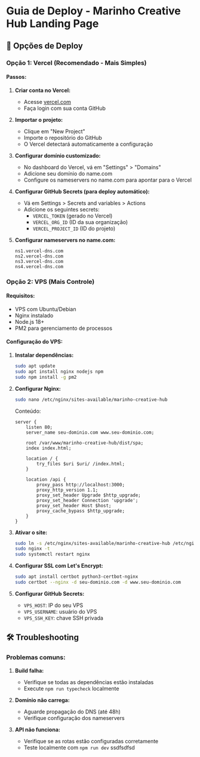 # Guia de Deploy - Marinho Creative Hub Landing Page

## 🚀 Opções de Deploy

### Opção 1: Vercel (Recomendado - Mais Simples)

#### Passos:

1. **Criar conta no Vercel:**
   - Acesse [vercel.com](https://vercel.com)
   - Faça login com sua conta GitHub

2. **Importar o projeto:**
   - Clique em "New Project"
   - Importe o repositório do GitHub
   - O Vercel detectará automaticamente a configuração

3. **Configurar domínio customizado:**
   - No dashboard do Vercel, vá em "Settings" > "Domains"
   - Adicione seu domínio do name.com
   - Configure os nameservers no name.com para apontar para o Vercel

4. **Configurar GitHub Secrets (para deploy automático):**
   - Vá em Settings > Secrets and variables > Actions
   - Adicione os seguintes secrets:
     - `VERCEL_TOKEN` (gerado no Vercel)
     - `VERCEL_ORG_ID` (ID da sua organização)
     - `VERCEL_PROJECT_ID` (ID do projeto)

5. **Configurar nameservers no name.com:**
   ```
   ns1.vercel-dns.com
   ns2.vercel-dns.com
   ns3.vercel-dns.com
   ns4.vercel-dns.com
   ```

### Opção 2: VPS (Mais Controle)

#### Requisitos:
- VPS com Ubuntu/Debian
- Nginx instalado
- Node.js 18+
- PM2 para gerenciamento de processos

#### Configuração do VPS:

1. **Instalar dependências:**
   ```bash
   sudo apt update
   sudo apt install nginx nodejs npm
   sudo npm install -g pm2
   ```

2. **Configurar Nginx:**
   ```bash
   sudo nano /etc/nginx/sites-available/marinho-creative-hub
   ```

   Conteúdo:
   ```nginx
   server {
       listen 80;
       server_name seu-dominio.com www.seu-dominio.com;
       
       root /var/www/marinho-creative-hub/dist/spa;
       index index.html;
       
       location / {
           try_files $uri $uri/ /index.html;
       }
       
       location /api {
           proxy_pass http://localhost:3000;
           proxy_http_version 1.1;
           proxy_set_header Upgrade $http_upgrade;
           proxy_set_header Connection 'upgrade';
           proxy_set_header Host $host;
           proxy_cache_bypass $http_upgrade;
       }
   }
   ```

3. **Ativar o site:**
   ```bash
   sudo ln -s /etc/nginx/sites-available/marinho-creative-hub /etc/nginx/sites-enabled/
   sudo nginx -t
   sudo systemctl restart nginx
   ```

4. **Configurar SSL com Let's Encrypt:**
   ```bash
   sudo apt install certbot python3-certbot-nginx
   sudo certbot --nginx -d seu-dominio.com -d www.seu-dominio.com
   ```

5. **Configurar GitHub Secrets:**
   - `VPS_HOST`: IP do seu VPS
   - `VPS_USERNAME`: usuário do VPS
   - `VPS_SSH_KEY`: chave SSH privada
   
## 🛠️ Troubleshooting

### Problemas comuns:

1. **Build falha:**
   - Verifique se todas as dependências estão instaladas
   - Execute `npm run typecheck` localmente

2. **Domínio não carrega:**
   - Aguarde propagação do DNS (até 48h)
   - Verifique configuração dos nameservers

3. **API não funciona:**
   - Verifique se as rotas estão configuradas corretamente
   - Teste localmente com `npm run dev`
ssdfsdfsd